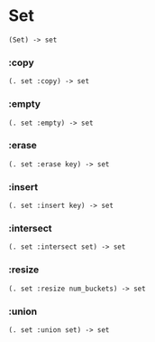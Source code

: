 # Set

```code
(Set) -> set
```

### :copy

```code
(. set :copy) -> set
```

### :empty

```code
(. set :empty) -> set
```

### :erase

```code
(. set :erase key) -> set
```

### :insert

```code
(. set :insert key) -> set
```

### :intersect

```code
(. set :intersect set) -> set
```

### :resize

```code
(. set :resize num_buckets) -> set
```

### :union

```code
(. set :union set) -> set
```

